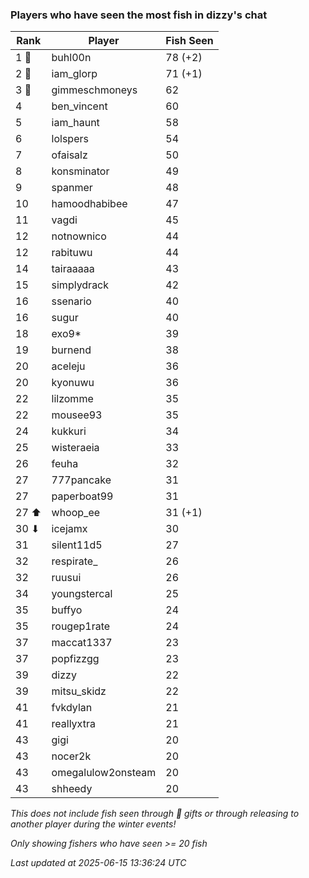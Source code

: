 ### Players who have seen the most fish in dizzy's chat
| Rank | Player | Fish Seen |
|------|--------|-----------|
| 1 🥇  | buhl00n  | 78 (+2) |
| 2 🥈  | iam_glorp  | 71 (+1) |
| 3 🥉  | gimmeschmoneys  | 62 |
| 4  | ben_vincent  | 60 |
| 5  | iam_haunt  | 58 |
| 6  | lolspers  | 54 |
| 7  | ofaisalz  | 50 |
| 8  | konsminator  | 49 |
| 9  | spanmer  | 48 |
| 10  | hamoodhabibee  | 47 |
| 11  | vagdi  | 45 |
| 12  | notnownico  | 44 |
| 12  | rabituwu  | 44 |
| 14  | tairaaaaa  | 43 |
| 15  | simplydrack  | 42 |
| 16  | ssenario  | 40 |
| 16  | sugur  | 40 |
| 18  | exo9*  | 39 |
| 19  | burnend  | 38 |
| 20  | aceleju  | 36 |
| 20  | kyonuwu  | 36 |
| 22  | lilzomme  | 35 |
| 22  | mousee93  | 35 |
| 24  | kukkuri  | 34 |
| 25  | wisteraeia  | 33 |
| 26  | feuha  | 32 |
| 27  | 777pancake  | 31 |
| 27  | paperboat99  | 31 |
| 27 ⬆ | whoop_ee  | 31 (+1) |
| 30 ⬇ | icejamx  | 30 |
| 31  | silent11d5  | 27 |
| 32  | respirate_  | 26 |
| 32  | ruusui  | 26 |
| 34  | youngstercal  | 25 |
| 35  | buffyo  | 24 |
| 35  | rougep1rate  | 24 |
| 37  | maccat1337  | 23 |
| 37  | popfizzgg  | 23 |
| 39  | dizzy  | 22 |
| 39  | mitsu_skidz  | 22 |
| 41  | fvkdylan  | 21 |
| 41  | reallyxtra  | 21 |
| 43  | gigi  | 20 |
| 43  | nocer2k  | 20 |
| 43  | omegalulow2onsteam  | 20 |
| 43  | shheedy  | 20 |

_This does not include fish seen through 🎁 gifts or through releasing to another player during the winter events!_

_Only showing fishers who have seen >= 20 fish_

_Last updated at 2025-06-15 13:36:24 UTC_